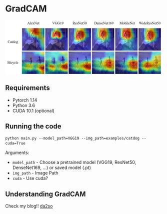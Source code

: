 # GradCAM


![2](./assets/fig1.png)

## Requirements

- Pytorch 1.14 
- Python 3.6
- CUDA 10.1 (optional)


## Running the code

```shell
python main.py --model_path=VGG19 --img_path=examples/catdog --cuda=True
```

Arguments:

- `model_path` - Choose a pretrained model (VGG19, ResNet50, DenseNet169, ...) or saved model (.pt) 
- `img_path` - Image Path
- `cuda` - Use cuda?



## Understanding GradCAM

Check my blog!!
[da2so](https://da2so.github.io/2020-08-10-GradCAM/, "Go")